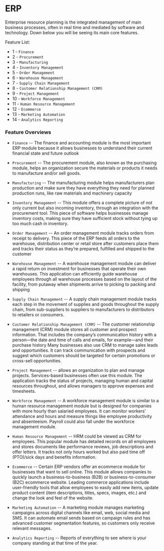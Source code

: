 # ERP 

Enterprise resource planning is the integrated management of main business processes, often in real time and mediated by software and technology. Down below you will be seeing its main core features.

Feature List:
- 1 - `Finance`
- 2 - `Procurement`
- 3 - `Manufacturing`
- 4 - `Inventory Management`
- 5 - `Order Management`
- 6 - `Warehouse Management`
- 7 - `Supply Chain Management`
- 8 - `Customer Relationship Management (CRM)`
- 9 - `Project Management`
- 10 - `Workforce Management`
- 11 - `Human Resource Management`
- 12 - `Ecommerce`
- 13 - `Marketing Automation`
- 14 - `Analytics Reporting`

### Feature Overviews

- `Finance` -- The finance and accounting module is the most important ERP module because it allows businesses to understand their current financial state and future outlook

- `Procurement` -- The procurement module, also known as the purchasing module, helps an organization secure the materials or products it needs to manufacture and/or sell goods.

- `Manufacturing` -- The manufacturing module helps manufacturers plan production and make sure they have everything they need for planned production runs, like raw materials and machinery capacity

- `Inventory Management` -- This module offers a complete picture of not only current but also incoming inventory, through an integration with the procurement tool. This piece of software helps businesses manage inventory costs, making sure they have sufficient stock without tying up too much cash in inventory.

- `Order Management` -- An order management module tracks orders from receipt to delivery. This piece of the ERP feeds all orders to the warehouse, distribution center or retail store after customers place them and tracks their status as they’re prepared, fulfilled and shipped to the customer

- `Warehouse Management` -- A warehouse management module can deliver a rapid return on investment for businesses that operate their own warehouses. This application can efficiently guide warehouse employees through all warehouse processes based on the layout of the facility, from putaway when shipments arrive to picking to packing and shipping

- `Supply Chain Management` -- A supply chain management module tracks each step in the movement of supplies and goods throughout the supply chain, from sub-suppliers to suppliers to manufacturers to distributors to retailers or consumers.

- `Customer Relationship Management (CRM)` -- The customer relationship management (CRM) module stores all customer and prospect information. That includes the company’s communication history with a person—the date and time of calls and emails, for example—and their purchase history Many businesses also use CRM to manage sales leads and opportunities. It can track communication with prospects and suggest which customers should be targeted for certain promotions or cross-sell opportunities.

- `Project Management` -- allows an organization to plan and manage projects. Services-based businesses often use this module. The application tracks the status of projects, managing human and capital resources throughout, and allows managers to approve expenses and timesheets.

- `Workforce Management` -- A workforce management module is similar to a human resource management module but is designed for companies with more hourly than salaried employees. It can monitor workers’ attendance and hours and measure things like employee productivity and absenteeism. Payroll could also fall under the workforce management module.

- `Human Resource Management` -- HRM could be viewed as CRM for employees. This popular module has detailed records on all employees and stores documents like performance reviews, job descriptions and offer letters. It tracks not only hours worked but also paid time off (PTO)/sick days and benefits information.

- `Ecommerce` -- Certain ERP vendors offer an ecommerce module for businesses that want to sell online. This module allows companies to quickly launch a business-to-business (B2B) or business-to-consumer (B2C) ecommerce website. Leading commerce applications include user-friendly tools that allow employees to easily add new items, update product content (item descriptions, titles, specs, images, etc.) and change the look and feel of the website.

- `Marketing Automation` -- A marketing module manages marketing campaigns across digital channels like email, web, social media and SMS. It can automate email sends based on campaign rules and has advanced customer segmentation features, so customers only receive relevant messages.

- `Analytics Reporting` -- Reports of everything to see where is your company standing at that time of the year. 